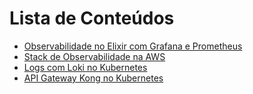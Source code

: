 # Lista de Conteúdos

- [Observabilidade no Elixir com Grafana e Prometheus](./0001)
- [Stack de Observabilidade na AWS](./0002)
- [Logs com Loki no Kubernetes](./0003)
- [API Gateway Kong no Kubernetes](./0004)
